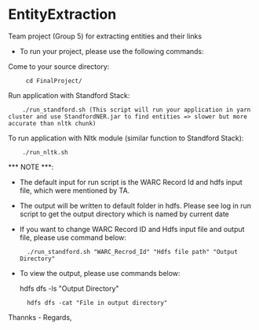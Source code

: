 # EntityExtraction
Team project (Group 5) for extracting entities and their links

- To run your project, please use the following commands:

Come to your source directory:

		 cd FinalProject/

Run application with Standford Stack:

		./run_standford.sh (This script will run your application in yarn cluster and use StandfordNER.jar to find entities => slower but more accurate than nltk chunk)

To run application with Nltk module (similar function to Standford Stack):

		./run_nltk.sh



*** NOTE ***:
- The default input for run script is the WARC Record Id and hdfs input file, which were mentioned by TA.

- The output will be written to default folder in hdfs. Please see log in run script to get the output directory which is named by current date

- If you want to change WARC Record ID and Hdfs input file and output file,  please use command below:

		./run_standford.sh "WARC_Recrod_Id" "Hdfs file path" "Output Directory"

- To view the output, please use commands below:

  	hdfs dfs -ls "Output Directory"

		hdfs dfs -cat "File in output directory"


Thannks - Regards,

